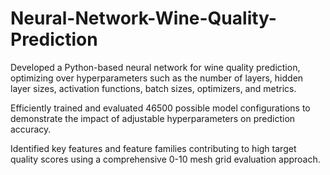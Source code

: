 # Neural-Network-Wine-Quality-Prediction

Developed a Python-based neural network for wine quality prediction, optimizing over hyperparameters such as the number of layers, hidden layer sizes, activation functions, batch sizes, optimizers, and metrics.

Efficiently trained and evaluated 46500 possible model configurations to demonstrate the impact of adjustable hyperparameters on prediction accuracy.

Identified key features and feature families contributing to high target quality scores using a comprehensive 0-10 mesh grid evaluation approach.
